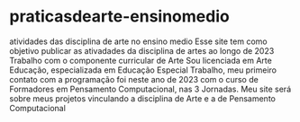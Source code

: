 # praticasdearte-ensinomedio
atividades das disciplina de arte no ensino medio 
Esse site tem como objetivo publicar as ativadades da disciplina de artes ao longo de 2023 
Trabalho com o componente curricular de Arte
Sou licenciada em Arte Educação, especializada em Educação Especial
Trabalho, meu primeiro contato com a programação foi neste ano de 2023 com o curso de Formadores em Pensamento Computacional, nas 3 Jornadas.
Meu site será sobre meus projetos vinculando a disciplina de Arte e a de Pensamento Computacional
